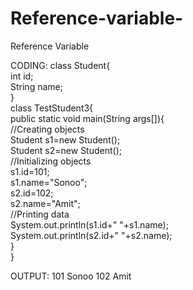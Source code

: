 # Reference-variable-
Reference Variable


CODING:
class Student{     
         int id;    
         String name;   
}  
class TestStudent3{  
public static void main(String args[]){  
        //Creating objects  
        Student s1=new Student();  
        Student s2=new Student();  
//Initializing objects  
          s1.id=101;  
           s1.name="Sonoo";  
         s2.id=102;  
           s2.name="Amit";  
           //Printing data  
                  System.out.println(s1.id+" "+s1.name);  
                  System.out.println(s2.id+" "+s2.name);  
         }  
}  


OUTPUT:
101 Sonoo
102 Amit
